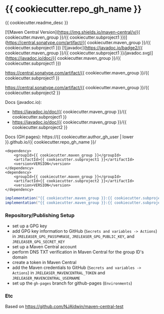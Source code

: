 # {{ cookiecutter.repo_gh_name }}

{{ cookiecutter.readme_desc }}

[![Maven Central Version](https://img.shields.io/maven-central/v/{{ cookiecutter.maven_group }}/{{ cookiecutter.subproject1 }})](https://central.sonatype.com/artifact/{{ cookiecutter.maven_group }}/{{ cookiecutter.subproject1 }})
[![javadoc](https://javadoc.io/badge2/{{ cookiecutter.maven_group }}/{{ cookiecutter.subproject1 }}/javadoc.svg)](https://javadoc.io/doc/{{ cookiecutter.maven_group }}/{{ cookiecutter.subproject1 }})

https://central.sonatype.com/artifact/{{ cookiecutter.maven_group }}/{{ cookiecutter.subproject1 }}

https://central.sonatype.com/artifact/{{ cookiecutter.maven_group }}/{{ cookiecutter.subproject2 }}

Docs (javadoc.io):
 - https://javadoc.io/doc/{{ cookiecutter.maven_group }}/{{ cookiecutter.subproject1 }}
 - https://javadoc.io/doc/{{ cookiecutter.maven_group }}/{{ cookiecutter.subproject2 }}

Docs (GH pages): https://{{ cookiecutter.author_gh_user | lower }}.github.io/{{ cookiecutter.repo_gh_name }}/

```maven
<dependency>
    <groupId>{{ cookiecutter.maven_group }}</groupId>
    <artifactId>{{ cookiecutter.subproject1 }}</artifactId>
    <version>VERSION</version>
</dependency>
<dependency>
    <groupId>{{ cookiecutter.maven_group }}</groupId>
    <artifactId>{{ cookiecutter.subproject2 }}</artifactId>
    <version>VERSION</version>
</dependency>
```

```gradle
implementation("{{ cookiecutter.maven_group }}:{{ cookiecutter.subproject1 }}:VERSION")
implementation("{{ cookiecutter.maven_group }}:{{ cookiecutter.subproject2 }}:VERSION")
```

### Repository/Publishing Setup

- set up a GPG key
- add GPG key information to GitHub (`Secrets and variables -> Actions`) in `JRELEASER_GPG_PASSPHRASE`, `JRELEASER_GPG_PUBLIC_KEY`, and `JRELEASER_GPG_SECRET_KEY`
- set up a Maven Central account
- perform DNS TXT verification in Maven Central for the group ID's domain
- create a token in Maven Central
- add the Maven credentials to GitHub (`Secrets and variables -> Actions`) in `JRELEASER_MAVENCENTRAL_TOKEN` and `JRELEASER_MAVENCENTRAL_USERNAME`
- set up the `gh-pages` branch for github-pages (`Environments`)

### Etc

Based on https://github.com/NJAldwin/maven-central-test
